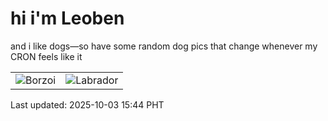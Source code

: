 # hi i'm Leoben

and i like dogs—so have some random dog pics that change whenever my CRON feels like it

|  |  |
|--------|----------|
| ![Borzoi](https://random-dog-vercel.vercel.app/api/random-borzoi?v=1759477450) | ![Labrador](https://random-dog-vercel.vercel.app/api/random-labrador?v=1759477450) |

Last updated: 2025-10-03 15:44 PHT
